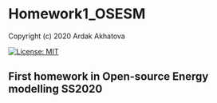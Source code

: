 # Homework1_OSESM

Copyright (c) 2020 Ardak Akhatova

[![License: MIT](https://img.shields.io/badge/License-MIT-yellow.svg)](https://opensource.org/licenses/MIT)

## First homework in Open-source Energy modelling SS2020